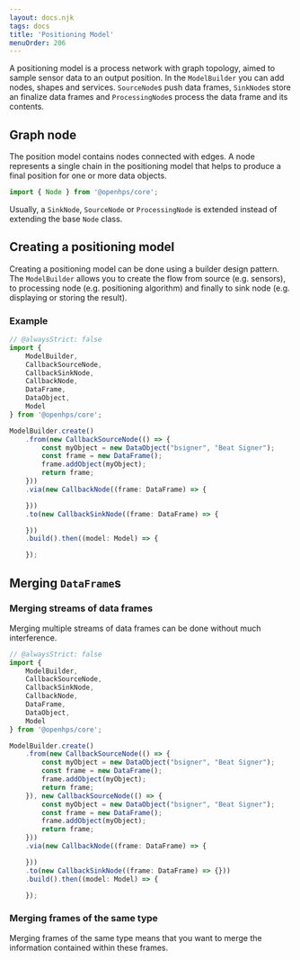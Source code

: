 ```yaml
---
layout: docs.njk
tags: docs
title: 'Positioning Model'
menuOrder: 206
---
```

A positioning model is a process network with graph topology, aimed to sample sensor data to an output position. In the ```ModelBuilder``` you can add nodes, shapes and services. ```SourceNode```s push data frames, ```SinkNode```s store an finalize data frames and ```ProcessingNode```s process the data frame and its contents.

## Graph node
The position model contains nodes connected with edges. A node represents a single chain in the positioning model that helps to produce a final position for one or more data objects.

```ts twoslash
import { Node } from '@openhps/core';
```

Usually, a ```SinkNode```, ```SourceNode``` or ```ProcessingNode``` is extended instead of extending the base ```Node``` class.

## Creating a positioning model
Creating a positioning model can be done using a builder design pattern. The ```ModelBuilder``` allows you to create the flow from source (e.g. sensors), to processing node (e.g. positioning algorithm) and finally to sink node (e.g. displaying or storing the result).

### Example
```ts twoslash
// @alwaysStrict: false
import { 
    ModelBuilder,
    CallbackSourceNode,
    CallbackSinkNode,
    CallbackNode,
    DataFrame,
    DataObject,
    Model
} from '@openhps/core';

ModelBuilder.create()
    .from(new CallbackSourceNode(() => {
        const myObject = new DataObject("bsigner", "Beat Signer");
        const frame = new DataFrame();
        frame.addObject(myObject);
        return frame;
    }))
    .via(new CallbackNode((frame: DataFrame) => {

    }))
    .to(new CallbackSinkNode((frame: DataFrame) => {

    }))
    .build().then((model: Model) => {

    });
```

## Merging ```DataFrame```s

### Merging streams of data frames
Merging multiple streams of data frames can be done without much interference.

```ts twoslash
// @alwaysStrict: false
import { 
    ModelBuilder,
    CallbackSourceNode,
    CallbackSinkNode,
    CallbackNode,
    DataFrame,
    DataObject,
    Model
} from '@openhps/core';

ModelBuilder.create()
    .from(new CallbackSourceNode(() => {
        const myObject = new DataObject("bsigner", "Beat Signer");
        const frame = new DataFrame();
        frame.addObject(myObject);
        return frame;
    }), new CallbackSourceNode(() => {
        const myObject = new DataObject("bsigner", "Beat Signer");
        const frame = new DataFrame();
        frame.addObject(myObject);
        return frame;
    }))
    .via(new CallbackNode((frame: DataFrame) => {

    }))
    .to(new CallbackSinkNode((frame: DataFrame) => {}))
    .build().then((model: Model) => {

    });
```

### Merging frames of the same type
Merging frames of the same type means that you want to merge the information contained within these frames.